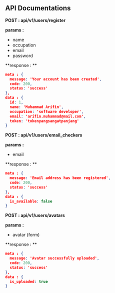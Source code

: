 ## API Documentations

**POST : api/v1/users/register**

**params :**

- name
- occupation
- email
- password

**response : **

```json
meta : {
  message: 'Your account has been created',
  code: 200,
  status: 'success'
},
data : {
  id: 1,
  name: 'Muhammad Arifin',
  occupation: 'software developer',
  email: 'arifin.muhammad@mail.com',
  token: 'tokenyangsangatpanjang'
}
```

**POST : api/v1/users/email_checkers**

**params :**

- email

**response : **

```json
meta : {
  message: 'Email address has been registered',
  code: 200,
  status: 'success'
},
data : {
  is_available: false
}
```

**POST : api/v1/users/avatars**

**params :**

- avatar (form)

**response : **

```json
meta : {
  message: 'Avatar successfully uploaded',
  code: 200,
  status: 'success'
},
data : {
  is_uploaded: true
}
```
